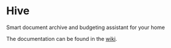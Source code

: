 # Hive
Smart document archive and budgeting assistant for your home

The documentation can be found in the <a href="https://github.com/Strather/Hive/wiki#welcome-to-the-hive-wiki">wiki</a>.
